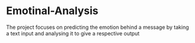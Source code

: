 # Emotinal-Analysis
The project focuses on predicting the emotion behind a message by taking a text input and analysing it to give a respective output
